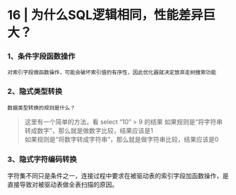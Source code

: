 # 16 |  为什么SQL逻辑相同，性能差异巨大？

### 1、条件字段函数操作

 `对索引字段做函数操作，可能会破坏索引值的有序性，因此优化器就决定放弃走树搜索功能`
 

### 2、隐式类型转换

`数据类型转换的规则是什么？`

> 这里有一个简单的方法，看 select “10” > 9 的结果
> 如果规则是“将字符串转成数字”，那么就是做数字比较，结果应该是1  
>如果规则是“将数字转成字符串”，那么就是做字符串比较，结果应该是0  

### 3、隐式字符编码转换
字符集不同只是条件之一，连接过程中要求在被驱动表的索引字段加函数操作，是直接导致对被驱动表做全表扫描的原因。





